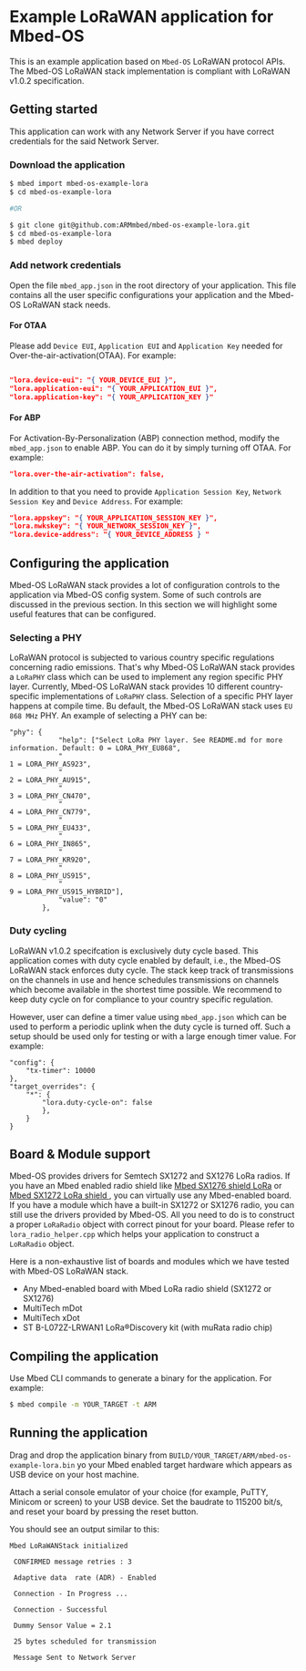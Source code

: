 # Example LoRaWAN application for Mbed-OS

This is an example application based on `Mbed-OS` LoRaWAN protocol APIs. The Mbed-OS LoRaWAN stack implementation is compliant with LoRaWAN v1.0.2 specification. 

## Getting started

This application can work with any Network Server if you have correct credentials for the said Network Server. 

### Download the application

```sh
$ mbed import mbed-os-example-lora
$ cd mbed-os-example-lora

#OR

$ git clone git@github.com:ARMmbed/mbed-os-example-lora.git
$ cd mbed-os-example-lora
$ mbed deploy
```

### Add network credentials

Open the file `mbed_app.json` in the root directory of your application.
This file contains all the user specific configurations your application and the Mbed-OS LoRaWAN stack needs. 

#### For OTAA

Please add `Device EUI`, `Application EUI` and `Application Key` needed for Over-the-air-activation(OTAA). For example:

```json

"lora.device-eui": "{ YOUR_DEVICE_EUI }",
"lora.application-eui": "{ YOUR_APPLICATION_EUI }",
"lora.application-key": "{ YOUR_APPLICATION_KEY }"
```

#### For ABP

For Activation-By-Personalization (ABP) connection method, modify the `mbed_app.json` to enable ABP. You can do it by simply turning off OTAA. For example:

```json
"lora.over-the-air-activation": false,
```

In addition to that you need to provide  `Application Session Key`, `Network Session Key` and `Device Address`. For example:

```json
"lora.appskey": "{ YOUR_APPLICATION_SESSION_KEY }",
"lora.nwkskey": "{ YOUR_NETWORK_SESSION_KEY }",
"lora.device-address": "{ YOUR_DEVICE_ADDRESS } " 
```
## Configuring the application

Mbed-OS LoRaWAN stack provides a lot of configuration controls to the application via Mbed-OS config system. Some of such controls are discussed in the previous section. In this section we will highlight some useful features that can be configured.

### Selecting a PHY

LoRaWAN protocol is subjected to various country specific regulations concerning radio emissions. That's why Mbed-OS LoRaWAN stack provides a `LoRaPHY` class which can be used to implement any region specific PHY layer. Currently, Mbed-OS LoRaWAN stack provides 10 different country-specific implementations of `LoRaPHY` class. Selection of a specific PHY layer happens at compile time. Bu default, the Mbed-OS LoRaWAN stack uses `EU 868 MHz` PHY. An example of selecting a PHY can be:

```josn
"phy": {
            "help": ["Select LoRa PHY layer. See README.md for more information. Default: 0 = LORA_PHY_EU868",
            "                                                                             1 = LORA_PHY_AS923",
            "                                                                             2 = LORA_PHY_AU915",
            "                                                                             3 = LORA_PHY_CN470",
            "                                                                             4 = LORA_PHY_CN779",
            "                                                                             5 = LORA_PHY_EU433",
            "                                                                             6 = LORA_PHY_IN865",
            "                                                                             7 = LORA_PHY_KR920",
            "                                                                             8 = LORA_PHY_US915",
            "                                                                             9 = LORA_PHY_US915_HYBRID"],
            "value": "0"
        },
```

### Duty cycling

LoRaWAN v1.0.2 specifcation is exclusively duty cycle based. This application comes with duty cycle enabled by default, i.e., the Mbed-OS LoRaWAN stack enforces duty cycle. The stack keep track of transmissions on the channels in use and hence schedules transmissions on channels which become available in the shortest time possible.  We recommend to keep duty cycle on for compliance to your country specific regulation. 

However, user can define a timer value using `mbed_app.json` which can be used to perform a periodic uplink when the duty cycle is turned off. Such a setup should be used only for testing or with a large enough timer value. For example:

```josn 
"config": {
	"tx-timer": 10000
},
"target_overrides": {
	"*": {
		"lora.duty-cycle-on": false
		},
	}
}
```

## Board & Module support

Mbed-OS provides drivers for Semtech SX1272 and SX1276  LoRa radios. If you have an Mbed enabled radio shield like [Mbed SX1276 shield LoRa](https://os.mbed.com/components/SX1276MB1xAS/)  or [Mbed SX1272 LoRa shield ](https://os.mbed.com/components/SX1272MB2xAS/) , you can virtually use any Mbed-enabled board. If you have a module which have a built-in SX1272 or SX1276 radio, you can still use the drivers  provided by Mbed-OS. All you need to do is to construct a proper `LoRaRadio` object with correct pinout for your board. Please refer to `lora_radio_helper.cpp` which helps your application to construct a `LoRaRadio` object.

Here is a non-exhaustive list of boards and modules which we have tested with Mbed-OS LoRaWAN stack.

- Any Mbed-enabled board with Mbed LoRa radio shield (SX1272 or SX1276)
- MultiTech mDot
- MultiTech xDot
- ST B-L072Z-LRWAN1 LoRa®Discovery kit (with muRata radio chip)

## Compiling the application

Use Mbed CLI commands to generate a binary for the application.
For example:

```sh
$ mbed compile -m YOUR_TARGET -t ARM
```

## Running the application

Drag and drop the application binary from `BUILD/YOUR_TARGET/ARM/mbed-os-example-lora.bin` yo your Mbed enabled target hardware which appears as USB device on your host machine. 

Attach a serial console emulator of your choice (for example, PuTTY, Minicom or screen) to your USB device. Set the baudrate to 115200 bit/s, and reset your board by pressing the reset button.

You should see an output similar to this:

```
Mbed LoRaWANStack initialized 

 CONFIRMED message retries : 3 

 Adaptive data  rate (ADR) - Enabled 

 Connection - In Progress ...

 Connection - Successful 

 Dummy Sensor Value = 2.1 

 25 bytes scheduled for transmission 
 
 Message Sent to Network Server

```